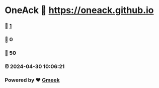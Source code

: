 # OneAck :link: https://oneack.github.io 
### :page_facing_up: [1](https://oneack.github.io/tag.html) 
### :speech_balloon: 0 
### :hibiscus: 50 
### :alarm_clock: 2024-04-30 10:06:21 
### Powered by :heart: [Gmeek](https://github.com/Meekdai/Gmeek)
